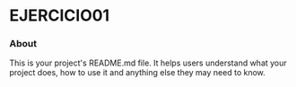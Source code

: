 EJERCICIO01
===========

### About

This is your project's README.md file. It helps users understand what your
project does, how to use it and anything else they may need to know.